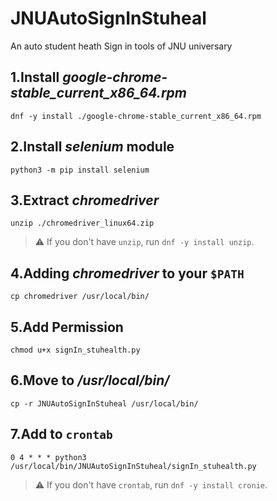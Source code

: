 # JNUAutoSignInStuheal
An auto student heath Sign in tools of JNU universary

## 1.Install *google-chrome-stable_current_x86_64.rpm*

```
dnf -y install ./google-chrome-stable_current_x86_64.rpm
```

## 2.Install *selenium* module

```
python3 -m pip install selenium
```
## 3.Extract *chromedriver*

```
unzip ./chromedriver_linux64.zip
```

>:warning: If you don't have `unzip`, run `dnf -y install unzip`.

## 4.Adding *chromedriver* to your `$PATH`
```
cp chromedriver /usr/local/bin/
```

## 5.Add Permission

```
chmod u+x signIn_stuhealth.py
```

## 6.Move to */usr/local/bin/*

```
cp -r JNUAutoSignInStuheal /usr/local/bin/
```

## 7.Add to `crontab`

```
0 4 * * * python3 /usr/local/bin/JNUAutoSignInStuheal/signIn_stuhealth.py
```

>:warning: If you don't have `crontab`, run `dnf -y install cronie`.
